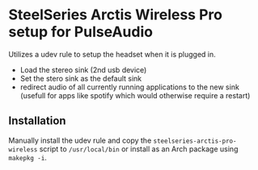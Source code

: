 # SteelSeries Arctis Wireless Pro setup for PulseAudio

Utilizes a udev rule to setup the headset when it is plugged in.
- Load the stereo sink (2nd usb device)
- Set the stero sink as the default sink
- redirect audio of all currently running applications to the new sink (usefull for apps like spotify which would otherwise require a restart)

## Installation

Manually install the udev rule and copy the `steelseries-arctis-pro-wireless` script to `/usr/local/bin` or install as an Arch package using `makepkg -i`.
